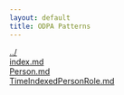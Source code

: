 ```yaml
---
layout: default
title: ODPA Patterns
---
```

  
[../](../)  
[index.md](./index.md)  
[Person.md](./Person.md)  
[TimeIndexedPersonRole.md](./TimeIndexedPersonRole.md)  
